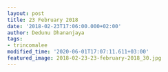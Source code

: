 ```yaml
---
layout: post
title: 23 February 2018
date: '2018-02-23T17:06:00.000+02:00'
author: Dedunu Dhananjaya
tags:
- trincomalee
modified_time: '2020-06-01T17:07:11.611+03:00'
featured_image: 2018-02-23-23-february-2018_30.jpg
---
```

